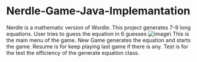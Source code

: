 # Nerdle-Game-Java-Implemantation

Nerdle is a mathematic version of Wordle.
This project generates 7-9 long equations. User tries to guess the equation in 6 guesses
![image](https://user-images.githubusercontent.com/93846663/221898387-052068f4-2cb0-454a-bda4-51c001fe2b9d.png)\\
This is the main menu of the game. New Game generates the equation and starts the game. Resume is for keep playing last game if there is any. Test is for the test the efficiency of the generate equation class.

